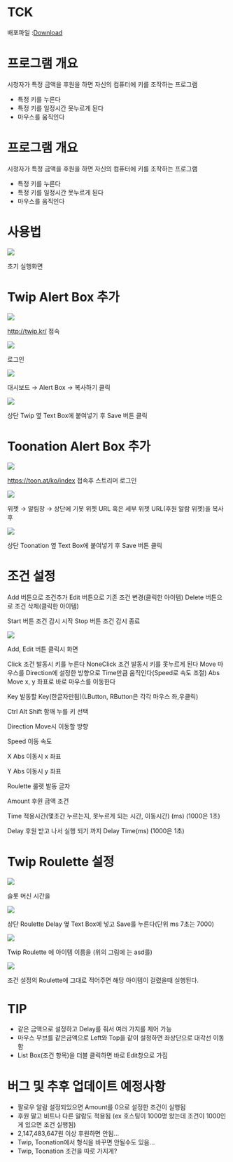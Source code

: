 # TCK
배포파일 :[Download](https://github.com/jikjky/TwipControlKeyboard/raw/master/TCK.zip)


# 프로그램 개요

시청자가 특정 금액을 후원을 하면 자신의 컴퓨터에 키를 조작하는 프로그램


- 특정 키를 누른다
- 특정 키를 일정시간 못누르게 된다
- 마우스를 움직인다


# 프로그램 개요

시청자가 특정 금액을 후원을 하면 자신의 컴퓨터에 키를 조작하는 프로그램


- 특정 키를 누른다
- 특정 키를 일정시간 못누르게 된다
- 마우스를 움직인다


# 사용법
![](https://paper-attachments.dropbox.com/s_DCF1AF9F90C05014EF8DE1590ED0164983D92B04190066612622FBBA04F2947C_1597586025458_image.png)


초기 실행화면


# Twip Alert Box 추가
![](https://paper-attachments.dropbox.com/s_0F03E0F0A1E6BDFA40F69A5B79E693EC3628948FAE994AF50EDF512A154B821A_1597413410080_image.png)


http://twip.kr/ 접속

![](https://paper-attachments.dropbox.com/s_0F03E0F0A1E6BDFA40F69A5B79E693EC3628948FAE994AF50EDF512A154B821A_1597413444348_image.png)


로그인

![](https://paper-attachments.dropbox.com/s_0F03E0F0A1E6BDFA40F69A5B79E693EC3628948FAE994AF50EDF512A154B821A_1597413496362_image.png)


대시보드 → Alert Box → 복사하기 클릭

![](https://paper-attachments.dropbox.com/s_DCF1AF9F90C05014EF8DE1590ED0164983D92B04190066612622FBBA04F2947C_1597586084390_image.png)


상단 Twip 옆 Text Box에 붙여넣기 후 Save 버튼 클릭


# Toonation Alert Box 추가


![](https://paper-attachments.dropbox.com/s_DCF1AF9F90C05014EF8DE1590ED0164983D92B04190066612622FBBA04F2947C_1597586157886_image.png)


https://toon.at/ko/index 접속후 스트리머 로그인


![](https://paper-attachments.dropbox.com/s_DCF1AF9F90C05014EF8DE1590ED0164983D92B04190066612622FBBA04F2947C_1597586245210_image.png)


위젯 → 알림창 → 상단에 기봇 위젯 URL 혹은 세부 위젯 URL(후원  알람 위젯)을 복사후

![](https://paper-attachments.dropbox.com/s_DCF1AF9F90C05014EF8DE1590ED0164983D92B04190066612622FBBA04F2947C_1597586319257_image.png)


상단 Toonation 옆 Text Box에 붙여넣기 후 Save 버튼 클릭


# 조건 설정

Add 버튼으로 조건추가
Edit 버튼으로 기존 조건 변경(클릭한 아이템)
Delete 버튼으로 조건 삭제(클릭한 아이템)

Start 버튼 조건 감시 시작
Stop 버튼 조건 감시 종료


![](https://paper-attachments.dropbox.com/s_DCF1AF9F90C05014EF8DE1590ED0164983D92B04190066612622FBBA04F2947C_1597820912776_image.png)


Add, Edit 버튼 클릭시 화면

Click 조건 발동시 키를 누른다
NoneClick 조건 발동시 키를 못누르게 된다
Move 마우스를 Direction에 설정한 방향으로 Time만큼 움직인다(Speed로 속도 조절)
Abs Move x, y 좌표로 바로 마우스를 이동한다

Key 발동할 Key(한글자만됨)(LButton, RButton은 각각 마우스 좌,우클릭)

Ctrl Alt Shift 함깨 누를 키 선택

Direction Move시 이동할 방향

Speed 이동 속도

X Abs 이동시 x 좌표

Y Abs 이동시 y 좌표

Roulette 룰렛 발동 글자

Amount 후원 금액 조건

Time 적용시간(몇초간 누르는지, 못누르게 되는 시간, 이동시간) (ms) (1000은 1초)

Delay 후원 받고 나서 실행 되기 까지 Delay Time(ms) (1000은 1초)




# Twip Roulette 설정


![](https://paper-attachments.dropbox.com/s_DCF1AF9F90C05014EF8DE1590ED0164983D92B04190066612622FBBA04F2947C_1597586591041_image.png)


슬롯 머신 시간을

![](https://paper-attachments.dropbox.com/s_DCF1AF9F90C05014EF8DE1590ED0164983D92B04190066612622FBBA04F2947C_1597586629703_image.png)


상단 Roulette Delay 옆 Text Box에 넣고 Save를 누른다(단위 ms 7초는 7000)


![](https://paper-attachments.dropbox.com/s_DCF1AF9F90C05014EF8DE1590ED0164983D92B04190066612622FBBA04F2947C_1597586487326_image.png)


Twip Roulette 에 아이템 이름을 (위의 그림에 는 asd를)

![](https://paper-attachments.dropbox.com/s_DCF1AF9F90C05014EF8DE1590ED0164983D92B04190066612622FBBA04F2947C_1597821186622_image.png)


조건 설정의 Roulette에 그대로 적어주면 해당 아이템이 걸렸을때 실행된다.



# TIP
- 같은 금액으로 설정하고 Delay를 줘서 여러 가지를 제어 가능
- 마우스 무브를 같은금액으로 Left와 Top을 같이 설정하면 좌상단으로 대각선 이동함
- List Box(조건 항목)을 더블 클릭하면 바로 Edit창으로 가짐



# 버그 및 추후 업데이트 예정사항


- 팔로우 알람 설정되있으면 Amount를 0으로 설정한 조건이 실행됨
- 후원 말고 비트나 다른 알람도 적용됨 (ex 호스팅이 1000명 왔는데 조건이 1000인게 있으면 조건 실행됨)
- 2,147,483,647원 이상 후원하면 안됨…
- Twip, Toonation에서 형식을 바꾸면 안될수도 있음…
- Twip, Toonation 조건을 따로 가지게?
